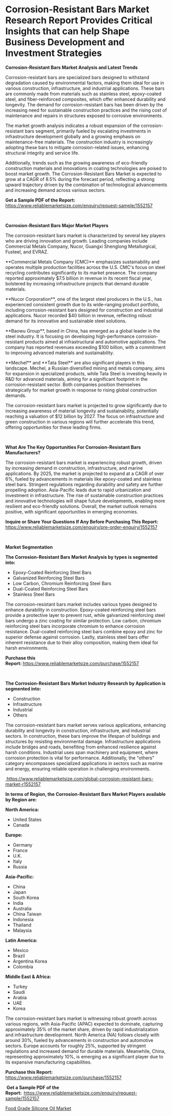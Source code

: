<p><h1>Corrosion-Resistant Bars Market Research Report Provides Critical Insights that can help Shape Business Development and Investment Strategies</h1></p><p><strong>Corrosion-Resistant Bars Market Analysis and Latest Trends</strong></p>
<p><p>Corrosion-resistant bars are specialized bars designed to withstand degradation caused by environmental factors, making them ideal for use in various construction, infrastructure, and industrial applications. These bars are commonly made from materials such as stainless steel, epoxy-coated steel, and fiber-reinforced composites, which offer enhanced durability and longevity. The demand for corrosion-resistant bars has been driven by the increasing need for sustainable construction practices and the rising cost of maintenance and repairs in structures exposed to corrosive environments.</p><p>The market growth analysis indicates a robust expansion of the corrosion-resistant bars segment, primarily fueled by escalating investments in infrastructure development globally and a growing emphasis on maintenance-free materials. The construction industry is increasingly adopting these bars to mitigate corrosion-related issues, enhancing structural integrity and service life. </p><p>Additionally, trends such as the growing awareness of eco-friendly construction materials and innovations in coating technologies are poised to boost market growth. The Corrosion-Resistant Bars Market is expected to grow at a CAGR of 8.5% during the forecast period, reflecting a strong upward trajectory driven by the combination of technological advancements and increasing demand across various sectors.</p></p>
<p><strong>Get a Sample PDF of the Report:&nbsp;</strong> <a href="https://www.reliablemarketsize.com/enquiry/request-sample/1552157?utm_campaign=1720&utm_medium=2&utm_source=Github&utm_content=ia&utm_term=01022025&utm_id=corrosion-resistant-bars">https://www.reliablemarketsize.com/enquiry/request-sample/1552157</a></p>
<p>&nbsp;</p>
<p><strong>Corrosion-Resistant Bars Major Market Players</strong></p>
<p><p>The corrosion-resistant bars market is characterized by several key players who are driving innovation and growth. Leading companies include Commercial Metals Company, Nucor, Guangxi Shenglong Metallurgical, Fusteel, and EVRAZ. </p><p>**Commercial Metals Company (CMC)** emphasizes sustainability and operates multiple production facilities across the U.S. CMC's focus on steel recycling contributes significantly to its market presence. The company reported approximately $7.5 billion in revenue in its recent fiscal year, bolstered by increasing infrastructure projects that demand durable materials.</p><p>**Nucor Corporation**, one of the largest steel producers in the U.S., has experienced consistent growth due to its wide-ranging product portfolio, including corrosion-resistant bars designed for construction and industrial applications. Nucor recorded $40 billion in revenue, reflecting robust demand for its innovative and sustainable steel solutions.</p><p>**Baowu Group**, based in China, has emerged as a global leader in the steel industry. It is focusing on developing high-performance corrosion-resistant products aimed at infrastructural and automotive applications. The company has reported revenues exceeding $100 billion, with a commitment to improving advanced materials and sustainability.</p><p>**Mechel** and **Tata Steel** are also significant players in this landscape. Mechel, a Russian diversified mining and metals company, aims for expansion in specialized products, while Tata Steel is investing heavily in R&D for advanced materials, aiming for a significant footprint in the corrosion-resistant sector. Both companies position themselves strategically for market growth in response to rising global construction demands.</p><p>The corrosion-resistant bars market is projected to grow significantly due to increasing awareness of material longevity and sustainability, potentially reaching a valuation of $12 billion by 2027. The focus on infrastructure and green construction in various regions will further accelerate this trend, offering opportunities for these leading firms.</p></p>
<p>&nbsp;</p>
<p><strong>What Are The Key Opportunities For Corrosion-Resistant Bars Manufacturers?</strong></p>
<p><p>The corrosion-resistant bars market is experiencing robust growth, driven by increasing demand in construction, infrastructure, and marine applications. By 2025, the market is projected to expand at a CAGR of over 6%, fueled by advancements in materials like epoxy-coated and stainless steel bars. Stringent regulations regarding durability and safety are further propelling adoption. Asia-Pacific leads due to rapid urbanization and investment in infrastructure. The rise of sustainable construction practices and innovative technologies will shape future developments, enabling more resilient and eco-friendly solutions. Overall, the market outlook remains positive, with significant opportunities in emerging economies.</p></p>
<p><strong>Inquire or Share Your Questions If Any Before Purchasing This Report:</strong> <a href="https://www.reliablemarketsize.com/enquiry/pre-order-enquiry/1552157?utm_campaign=1720&utm_medium=2&utm_source=Github&utm_content=ia&utm_term=01022025&utm_id=corrosion-resistant-bars">https://www.reliablemarketsize.com/enquiry/pre-order-enquiry/1552157</a></p>
<p>&nbsp;</p>
<p><strong>Market Segmentation</strong></p>
<p><strong>The Corrosion-Resistant Bars Market Analysis by types is segmented into:</strong></p>
<p><ul><li>Epoxy-Coated Reinforcing Steel Bars</li><li>Galvanized Reinforcing Steel Bars</li><li>Low Carbon, Chromium Reinforcing Steel Bars</li><li>Dual-Coated Reinforcing Steel Bars</li><li>Stainless Steel Bars</li></ul></p>
<p><p>The corrosion-resistant bars market includes various types designed to enhance durability in construction. Epoxy-coated reinforcing steel bars provide a protective layer to prevent rust, while galvanized reinforcing steel bars undergo a zinc coating for similar protection. Low carbon, chromium reinforcing steel bars incorporate chromium to enhance corrosion resistance. Dual-coated reinforcing steel bars combine epoxy and zinc for superior defense against corrosion. Lastly, stainless steel bars offer inherent resistance due to their alloy composition, making them ideal for harsh environments.</p></p>
<p><strong>Purchase this Report:&nbsp;</strong><a href="https://www.reliablemarketsize.com/purchase/1552157?utm_campaign=1720&utm_medium=2&utm_source=Github&utm_content=ia&utm_term=01022025&utm_id=corrosion-resistant-bars">https://www.reliablemarketsize.com/purchase/1552157</a></p>
<p>&nbsp;</p>
<p><strong>The Corrosion-Resistant Bars Market Industry Research by Application is segmented into:</strong></p>
<p><ul><li>Construction</li><li>Infrastructure</li><li>Industrial</li><li>Others</li></ul></p>
<p><p>The corrosion-resistant bars market serves various applications, enhancing durability and longevity in construction, infrastructure, and industrial sectors. In construction, these bars improve the lifespan of buildings and structures by resisting environmental damage. Infrastructure applications include bridges and roads, benefiting from enhanced resilience against harsh conditions. Industrial uses span machinery and equipment, where corrosion protection is vital for performance. Additionally, the "others" category encompasses specialized applications in sectors such as marine and energy, ensuring reliable operation in challenging environments.</p></p>
<p><a href="https://www.reliablemarketsize.com/global-corrosion-resistant-bars-market-r1552157?utm_campaign=1720&utm_medium=2&utm_source=Github&utm_content=ia&utm_term=01022025&utm_id=corrosion-resistant-bars">&nbsp;https://www.reliablemarketsize.com/global-corrosion-resistant-bars-market-r1552157</a></p>
<p><strong>In terms of Region, the Corrosion-Resistant Bars Market Players available by Region are:</strong></p>
<p>
    <p> <strong> North America: </strong>
        <ul>
            <li>United States</li>
            <li>Canada</li>
        </ul>
        </p> 
    <p> <strong> Europe: </strong>
        <ul>
            <li>Germany</li>
            <li>France</li>
            <li>U.K.</li>
            <li>Italy</li>
            <li>Russia</li>
        </ul>
        </p> 
    <p> <strong> Asia-Pacific: </strong>
        <ul>
            <li>China</li>
            <li>Japan</li>
            <li>South Korea</li>
            <li>India</li>
            <li>Australia</li>
            <li>China Taiwan</li>
            <li>Indonesia</li>
            <li>Thailand</li>
            <li>Malaysia</li>
        </ul>
        </p> 
    <p> <strong> Latin America: </strong>
        <ul>
            <li>Mexico</li>
            <li>Brazil</li>
            <li>Argentina Korea</li>
            <li>Colombia</li>
        </ul>
        </p> 
    <p> <strong> Middle East & Africa: </strong>
        <ul>
            <li>Turkey</li>
            <li>Saudi</li>
            <li>Arabia</li>
            <li>UAE</li>
            <li>Korea</li>
        </ul>
    </p>
    </p>
<p><p>The corrosion-resistant bars market is witnessing robust growth across various regions, with Asia-Pacific (APAC) expected to dominate, capturing approximately 35% of the market share, driven by rapid industrialization and infrastructure development. North America (NA) follows closely with around 30%, fueled by advancements in construction and automotive sectors. Europe accounts for roughly 25%, supported by stringent regulations and increased demand for durable materials. Meanwhile, China, representing approximately 10%, is emerging as a significant player due to its expansive manufacturing capabilities.</p></p>
<p><strong>Purchase this Report: </strong><a href="https://www.reliablemarketsize.com/purchase/1552157?utm_campaign=1720&utm_medium=2&utm_source=Github&utm_content=ia&utm_term=01022025&utm_id=corrosion-resistant-bars">https://www.reliablemarketsize.com/purchase/1552157</a></p>
<p>&nbsp;<strong>Get a Sample PDF of the Report:&nbsp;&nbsp;</strong><a href="https://www.reliablemarketsize.com/enquiry/request-sample/1552157?utm_campaign=1720&utm_medium=2&utm_source=Github&utm_content=ia&utm_term=01022025&utm_id=corrosion-resistant-bars">https://www.reliablemarketsize.com/enquiry/request-sample/1552157</a></p>
<p><strong></strong></p>
<p><p><a href="https://github.com/mookiesville/Market-Research-Report-List-1/blob/main/food-grade-silicone-oil-market.md?utm_campaign=1720&utm_medium=2&utm_source=Github&utm_content=ia&utm_term=01022025&utm_id=corrosion-resistant-bars">Food Grade Silicone Oil Market</a></p></p>